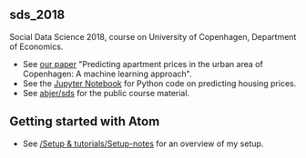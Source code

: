 ## sds_2018
Social Data Science 2018, course on University of Copenhagen, Department of Economics.
-  See [our paper](https://github.com/thornoe/sds_2018/raw/master/CPH/Predicting%20apartment%20prices%20in%20the%20urban%20area%20of%20Copenhagen.pdf) "Predicting apartment prices in the urban area of Copenhagen: A machine learning approach".
-  See the [Jupyter Notebook](https://github.com/thornoe/sds_2018/blob/master/CPH/Notebook_final.ipynb) for Python code on predicting housing prices.
-  See [abjer/sds](https://github.com/abjer/sds) for the public course material.

## Getting started with Atom
-  See [/Setup & tutorials/Setup-notes](https://github.com/thornoe/sds_2018/blob/master/Setup%20%26%20tutorials/Setup-notes.MD) for an overview of my setup.
